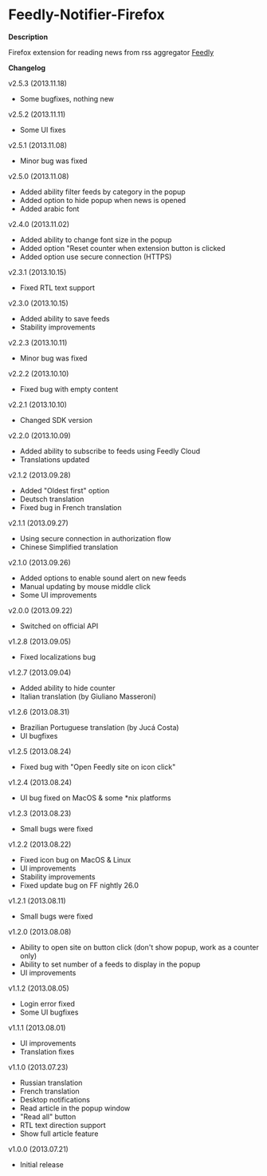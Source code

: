 Feedly-Notifier-Firefox
=======================

**Description**

Firefox extension for reading news from rss aggregator [Feedly](http://www.feedly.com)

**Changelog**

v2.5.3 (2013.11.18)

* Some bugfixes, nothing new

v2.5.2 (2013.11.11)

* Some UI fixes

v2.5.1 (2013.11.08)

* Minor bug was fixed

v2.5.0 (2013.11.08)

* Added ability filter feeds by category in the popup
* Added option to hide popup when news is opened
* Added arabic font

v2.4.0 (2013.11.02)

* Added ability to change font size in the popup
* Added option "Reset counter when extension button is clicked
* Added option use secure connection (HTTPS)

v2.3.1 (2013.10.15)

* Fixed RTL text support

v2.3.0 (2013.10.15)

* Added ability to save feeds
* Stability improvements

v2.2.3 (2013.10.11)

* Minor bug was fixed

v2.2.2 (2013.10.10)

* Fixed bug with empty content

v2.2.1 (2013.10.10)

* Changed SDK version

v2.2.0 (2013.10.09)

* Added ability to subscribe to feeds using Feedly Cloud
* Translations updated

v2.1.2 (2013.09.28)

* Added "Oldest first" option
* Deutsch translation
* Fixed bug in French translation

v2.1.1 (2013.09.27)

* Using secure connection in authorization flow
* Chinese Simplified translation

v2.1.0 (2013.09.26)

* Added options to enable sound alert on new feeds
* Manual updating by mouse middle click
* Some UI improvements

v2.0.0 (2013.09.22)

* Switched on official API

v1.2.8 (2013.09.05)

* Fixed localizations bug

v1.2.7 (2013.09.04)

* Added ability to hide counter
* Italian translation (by Giuliano Masseroni)

v1.2.6 (2013.08.31)

* Brazilian Portuguese translation (by Jucá Costa)
* UI bugfixes

v1.2.5 (2013.08.24)

* Fixed bug with "Open Feedly site on icon click"

v1.2.4 (2013.08.24)

* UI bug fixed on MacOS & some *nix platforms

v1.2.3 (2013.08.23)

* Small bugs were fixed

v1.2.2 (2013.08.22)

* Fixed icon bug on MacOS & Linux
* UI improvements
* Stability improvements
* Fixed update bug on FF nightly 26.0

v1.2.1 (2013.08.11)

* Small bugs were fixed

v1.2.0 (2013.08.08)

* Ability to open site on button click (don't show popup, work as a counter only)
* Ability to set number of a feeds to display in the popup
* UI improvements

v1.1.2 (2013.08.05)

* Login error fixed
* Some UI bugfixes

v1.1.1 (2013.08.01)

* UI improvements
* Translation fixes

v1.1.0 (2013.07.23)

* Russian translation
* French translation
* Desktop notifications
* Read article in the popup window
* "Read all" button
* RTL text direction support
* Show full article feature

v1.0.0 (2013.07.21)

* Initial release
